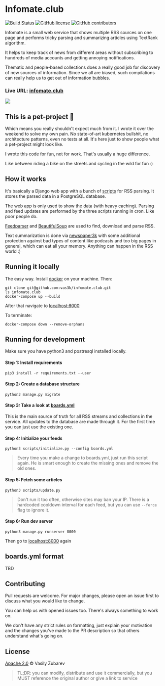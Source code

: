 # Infomate.club

[![Build Status](https://travis-ci.org/vas3k/infomate.club.svg?branch=master)](https://travis-ci.org/vas3k/infomate.club) [![GitHub license](https://img.shields.io/github/license/vas3k/infomate.club)](https://github.com/vas3k/infomate.club/blob/master/LICENSE) [![GitHub contributors](https://img.shields.io/github/contributors/vas3k/infomate.club)](https://GitHub.com/vas3k/infomate.club/graphs/contributors/)

Infomate is a small web service that shows multiple RSS sources on one page and performs tricky parsing and summarizing articles using TextRank algorithm. 

It helps to keep track of news from different areas without subscribing to hundreds of media accounts and getting annoying notifications.

Thematic and people-based collections does a really good job for discovery of new sources of information. 
Since we all are biased, such compilations can really help us to get out of information bubbles.

### Live URL: [infomate.club](https://infomate.club)

![](https://i.vas3k.ru/i7m.png)

## This is a pet-project 🐶

Which means you really shouldn't expect much from it. I wrote it over the weekend to solve my own pain.
No state-of-art kubernetes bullshit, no architecture patterns, even no tests at all. 
It's here just to show people what a pet-project might look like.

I wrote this code for fun, not for work. That's usually a huge difference. 


Like between riding a bike on the streets and cycling in the wild for fun :)

## How it works

It's basically a Django web app with a bunch of [scripts](scripts) for RSS parsing. 
It stores the parsed data in a PostgreSQL database.

The web app is only used to show the data (with heavy caching). 
Parsing and feed updates are performed by the three scripts running in cron. Like poor people do.

[Feedparser](https://pythonhosted.org/feedparser/) and [BeautifulSoup](https://www.crummy.com/software/BeautifulSoup/bs4/doc/) are used to find, download and parse RSS. 

Text summarization is done via [newspaper3k](https://newspaper.readthedocs.io/en/latest/) with some additional 
protection against bad types of content like podcasts and too big pages in general, which can eat all your memory. Anything can happen in the RSS world :)

## Running it locally

The easy way. Install [docker](https://docs.docker.com/install/) on your machine. Then:

```
git clone git@github.com:vas3k/infomate.club.git
ls infomate.club
docker-compose up --build
```

After that navigate to [localhost:8000](http://localhost:8000)

To terminate:

```shell script
docker-compose down --remove-orphans
```


## Running for development

Make sure you have python3 and postresql installed locally.

#### Step 1: Install requirements

```
pip3 install -r requirements.txt --user
```

#### Step 2: Create a database structure

```
python3 manage.py migrate
```

#### Step 3: Take a look at [boards.yml](boards.yml)

This is the main source of truth for all RSS streams and collections in the service. 
All updates to the database are made through it. For the first time you can just use the existing one.

#### Step 4: Initialize your feeds

```
python3 scripts/initialize.py --config boards.yml
```

> Every time you make a change to boards.yml, just run this script again. 
> He is smart enough to create the missing ones and remove the old ones.

#### Step 5: Fetch some articles

```
python3 scripts/update.py
```

> Don't run it too often, otherwise sites may ban your IP. 
> There is a hardcoded cooldown interval for each feed, but you can use `--force` flag to ignore it.

#### Step 6: Run dev server

```
python3 manage.py runserver 8000
```

Then go to [localhost:8000](http://localhost:8000) again

## boards.yml format

TBD

## Contributing

Pull requests are welcome. For major changes, please open an issue first to discuss what you would like to change.

You can help us with opened issues too. There's always something to work on.

We don't have any strict rules on formatting, just explain your motivation and the changes you've made to the PR description so that others understand what's going on.

## License

[Apache 2.0](LICENSE) © Vasily Zubarev

> TL;DR: you can modify, distribute and use it commercially, 
but you MUST reference the original author or give a link to service